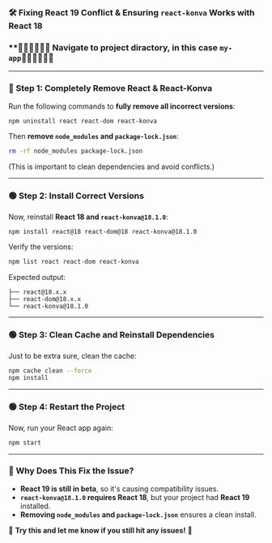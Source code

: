 ### **🛠 Fixing React 19 Conflict & Ensuring `react-konva` Works with React 18**
### **🔴🔴🔴🔴🔴🔴 Navigate to project diractory, in this case `my-app`🔴🔴🔴🔴🔴🔴
---

### **🔴 Step 1: Completely Remove React & React-Konva**
Run the following commands to **fully remove all incorrect versions**:
```sh
npm uninstall react react-dom react-konva
```
Then **remove `node_modules` and `package-lock.json`**:
```sh
rm -rf node_modules package-lock.json
```
(This is important to clean dependencies and avoid conflicts.)

---

### **🟢 Step 2: Install Correct Versions**
Now, reinstall **React 18 and `react-konva@18.1.0`**:
```sh
npm install react@18 react-dom@18 react-konva@18.1.0
```
Verify the versions:
```sh
npm list react react-dom react-konva
```
Expected output:
```
├── react@18.x.x
├── react-dom@18.x.x
└── react-konva@18.1.0
```

---

### **🟢 Step 3: Clean Cache and Reinstall Dependencies**
Just to be extra sure, clean the cache:
```sh
npm cache clean --force
npm install
```

---

### **🟢 Step 4: Restart the Project**
Now, run your React app again:
```sh
npm start
```

---

### **🎯 Why Does This Fix the Issue?**
- **React 19 is still in beta**, so it's causing compatibility issues.
- **`react-konva@18.1.0` requires React 18**, but your project had **React 19** installed.
- **Removing `node_modules` and `package-lock.json`** ensures a clean install.

🚀 **Try this and let me know if you still hit any issues!** 🚀
